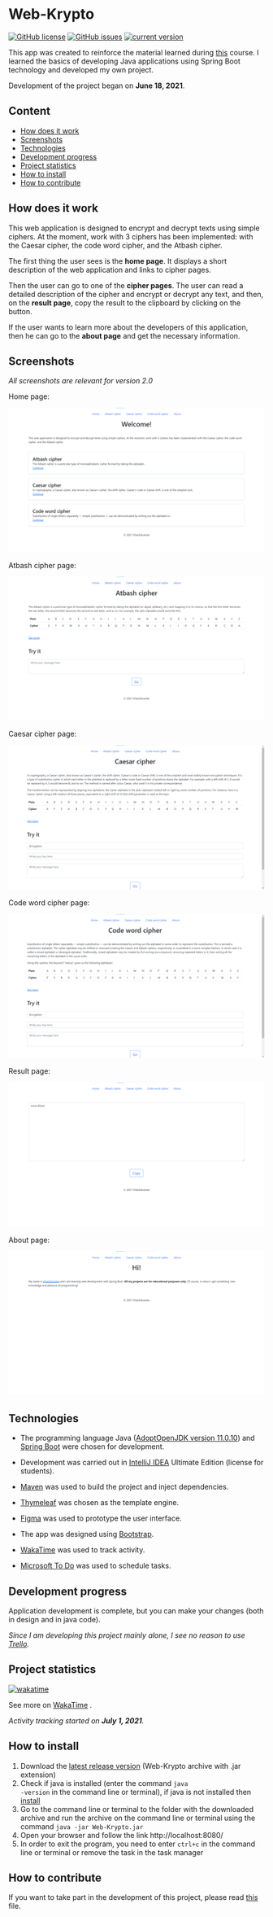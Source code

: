 # Web-Krypto

[![GitHub license](https://img.shields.io/github/license/VitasSalvantes/Web-Krypto)](https://github.com/VitasSalvantes/Web-Krypto/blob/master/LICENSE)
[![GitHub issues](https://img.shields.io/github/issues/VitasSalvantes/Web-Krypto)](https://github.com/VitasSalvantes/Web-Krypto/issues)
[![current version](https://img.shields.io/badge/current_version-2.0-green)](#)

This app was created to reinforce the material learned during [this](https://itproger.com/course/java-spring) course. I
learned the basics of developing Java applications using Spring Boot technology and developed my own project.

Development of the project began on **June 18, 2021**.

## Content ##

- [How does it work](#How-does-it-work)
- [Screenshots](#Screenshots)
- [Technologies](#Technologies)
- [Development progress](#Development-progress)
- [Project statistics](#Project-statistics)
- [How to install](#How-to-install)
- [How to contribute](#How-to-contribute)

## How does it work ##

This web application is designed to encrypt and decrypt texts using simple ciphers. At the moment, work with 3 ciphers
has been implemented: with the Caesar cipher, the code word cipher, and the Atbash cipher.

The first thing the user sees is the **home page**. It displays a short description of the web application and links to
cipher pages.

Then the user can go to one of the **cipher pages**. The user can read a detailed description of the cipher and encrypt
or decrypt any text, and then, on the **result page**, copy the result to the clipboard by clicking on the button.

If the user wants to learn more about the developers of this application, then he can go to the **about page** and get
the necessary information.

## Screenshots ##

*All screenshots are relevant for version 2.0*

Home page:

![home](screenshots/home.png)

Atbash cipher page:

![atbash](screenshots/atbash.png)

Caesar cipher page:

![caesar](screenshots/caesar.png)

Code word cipher page:

![code_word](screenshots/code_word.png)

Result page:

![result](screenshots/result.png)

About page:

![about](screenshots/about.png)

## Technologies ##

- The programming language Java ([AdoptOpenJDK version 11.0.10](https://adoptopenjdk.net/))
  and [Spring Boot](https://spring.io/projects/spring-boot#overview) were chosen for development.

- Development was carried out in [IntelliJ IDEA](https://www.jetbrains.com/idea/) Ultimate Edition (license for
  students).

- [Maven](https://maven.apache.org/) was used to build the project and inject dependencies.

- [Thymeleaf](https://www.thymeleaf.org/) was chosen as the template engine.

- [Figma](https://www.figma.com/) was used to prototype the user interface.

- The app was designed using [Bootstrap](https://getbootstrap.com/).

- [WakaTime](https://wakatime.com/) was used to track activity.

- [Microsoft To Do](https://todo.microsoft.com/tasks/) was used to schedule tasks.

## Development progress ##

Application development is complete, but you can make your changes (both in design and in java code).

*Since I am developing this project mainly alone, I see no reason to use [Trello](https://trello.com/).*

## Project statistics ##

[![wakatime](https://wakatime.com/badge/github/VitasSalvantes/Web-Krypto.svg)](https://wakatime.com/badge/github/VitasSalvantes/Web-Krypto)

See more
on [WakaTime](https://wakatime.com/@9a3d815f-a717-4cd2-b355-b359c1e94cfd/projects/jofumsinqw?start=2021-06-20&end=2021-07-03)
.

*Activity tracking started on **July 1, 2021**.*

## How to install ##

1. Download the [latest release version](https://github.com/VitasSalvantes/Web-Krypto/releases) (Web-Krypto archive with
   .jar extension)
2. Check if java is installed (enter the command <code>java -version</code> in the command line or terminal), if java is
   not installed then [install](https://www.google.de/search?q=how+to+install+java)
3. Go to the command line or terminal to the folder with the downloaded archive and run the archive on the command line
   or terminal using the command <code>java -jar Web-Krypto.jar</code>
4. Open your browser and follow the link http://localhost:8080/
5. In order to exit the program, you need to enter <code>ctrl+c</code> in the command line or terminal or remove the
   task in the task manager

## How to contribute ##

If you want to take part in the development of this project, please
read [this](https://github.com/VitasSalvantes/Web-Krypto/blob/master/CONTRIBUTING.md) file.
